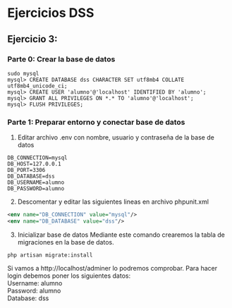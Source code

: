 # Ejercicios DSS

## Ejercicio 3:
### Parte 0: Crear la base de datos
```console
sudo mysql 
mysql> CREATE DATABASE dss CHARACTER SET utf8mb4 COLLATE 
utf8mb4_unicode_ci; 
mysql> CREATE USER 'alumno'@'localhost' IDENTIFIED BY 'alumno'; 
mysql> GRANT ALL PRIVILEGES ON *.* TO 'alumno'@'localhost'; 
mysql> FLUSH PRIVILEGES; 
```

### Parte 1: Preparar entorno y conectar base de datos
1. Editar archivo .env con nombre, usuario y contraseña de la base de datos
```env
DB_CONNECTION=mysql
DB_HOST=127.0.0.1
DB_PORT=3306
DB_DATABASE=dss
DB_USERNAME=alumno
DB_PASSWORD=alumno
```

2. Descomentar y editar las siguientes lineas en archivo phpunit.xml
```xml
<env name="DB_CONNECTION" value="mysql"/> 
<env name="DB_DATABASE" value="dss"/>
```

3. Inicializar base de datos
Mediante este comando crearemos la tabla de migraciones en la base de datos. 
```console
php artisan migrate:install
```
Si vamos a http://localhost/adminer lo podremos comprobar. Para hacer login debemos poner los siguientes datos:  
Username: alumno  
Password: alumno  
Database: dss  

